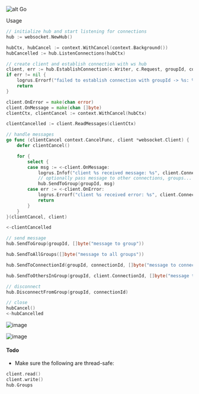 ![alt Go](https://img.shields.io/github/go-mod/go-version/gobackpack/websocket)

Usage

```go
// initialize hub and start listening for connections
hub := websocket.NewHub()

hubCtx, hubCancel := context.WithCancel(context.Background())
hubCancelled := hub.ListenConnections(hubCtx)

// create client and establish connection with ws hub
client, err := hub.EstablishConnection(c.Writer, c.Request, groupId, connId)
if err != nil {
    logrus.Errorf("failed to establish connection with groupId -> %s: %s", groupId, err)
    return
}

client.OnError = make(chan error)
client.OnMessage = make(chan []byte)
clientCtx, clientCancel := context.WithCancel(hubCtx)

clientCancelled := client.ReadMessages(clientCtx)

// handle messages
go func (clientCancel context.CancelFunc, client *websocket.Client) {
    defer clientCancel()

    for {
        select {
        case msg := <-client.OnMessage:
            logrus.Infof("client %s received message: %s", client.ConnectionId, msg)
			// optionally pass message to other connections, groups...
			hub.SendToGroup(groupId, msg)
        case err := <-client.OnError:
            logrus.Errorf("client %s received error: %s", client.ConnectionId, err)
            return
        }
    }
}(clientCancel, client)

<-clientCancelled

// send message
hub.SendToGroup(groupId, []byte("message to group"))

hub.SendToAllGroups([]byte("message to all groups"))

hub.SendToConnectionId(groupId, connectionId, []byte("message to connection"))

hub.SendToOthersInGroup(groupId, client.ConnectionId, []byte("message to all connections from my group except myself"))

// disconnect
hub.DisconnectFromGroup(groupId, connectionId)

// close
hubCancel()
<-hubCancelled
```

![image](https://user-images.githubusercontent.com/8428635/119730949-a181f880-be76-11eb-9dcd-f4952342f3b8.png)

![image](https://user-images.githubusercontent.com/8428635/119730888-8adba180-be76-11eb-8f29-019cd7d42792.png)

#### Todo

* Make sure the following are thread-safe:

```go
client.read()
client.write()
hub.Groups
```
